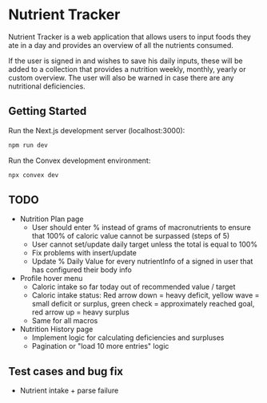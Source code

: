 # Nutrient Tracker

Nutrient Tracker is a web application that allows users to input foods they ate in a day and provides an overview of all the nutrients consumed.

If the user is signed in and wishes to save his daily inputs, these will be added to a collection that provides a nutrition weekly, monthly, yearly or custom overview. The user will also be warned in case there are any nutritional deficiencies.

## Getting Started

Run the Next.js development server (localhost:3000):

```bash
npm run dev
```

Run the Convex development environment:

```bash
npx convex dev
```

## TODO

- Nutrition Plan page
  - User should enter % instead of grams of macronutrients to ensure that 100% of caloric value cannot be surpassed (steps of 5)
  - User cannot set/update daily target unless the total is equal to 100%
  - Fix problems with insert/update
  - Update % Daily Value for every nutrientInfo of a signed in user that has configured their body info
- Profile hover menu
  - Caloric intake so far today out of recommended value / target
  - Caloric intake status: Red arrow down = heavy deficit, yellow wave = small deficit or surplus, green check = approximately reached goal, red arrow up = heavy surplus
  - Same for all macros
- Nutrition History page
  - Implement logic for calculating deficiencies and surpluses
  - Pagination or "load 10 more entries" logic

## Test cases and bug fix

- Nutrient intake + parse failure
